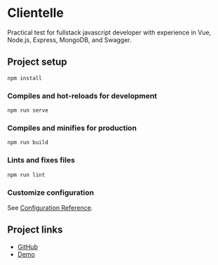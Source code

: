 # Clientelle
Practical test for fullstack javascript developer with experience in Vue, Node.js, Express, MongoDB, and Swagger.

## Project setup
```
npm install
```

### Compiles and hot-reloads for development
```
npm run serve
```

### Compiles and minifies for production
```
npm run build
```

### Lints and fixes files
```
npm run lint
```

### Customize configuration
See [Configuration Reference](https://cli.vuejs.org/config/).

## Project links
- [GitHub](https://github.com/Odumz/protranslating_clients.git)
- [Demo]()